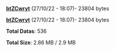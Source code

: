 [**btZCwryt**](/data/btZCwryt.txt) (27/10/22 - 18:07)- 23804 bytes

[**btZCwryt**](/data/btZCwryt.txt) (27/10/22 - 18:07)- 23804 bytes

**Total Datas**: 536

**Total Size**: 2.86 MB / 2.9 MB